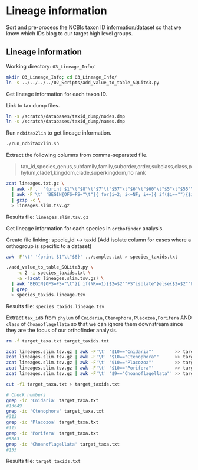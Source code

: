 # Lineage information

Sort and pre-process the NCBIs taxon ID information/dataset so that we know which IDs blog to our target high level groups.

## Lineage information

Working directory: `03_Lineage_Info/`

```bash
mkdir 03_Lineage_Info; cd 03_Lineage_Info/
ln -s ../../../../02_Scripts/add_value_to_table_SQLite3.py
```

Get lineage information for each taxon ID.

Link to tax dump files.

```bash
ln -s /scratch/databases/taxid_dump/nodes.dmp
ln -s /scratch/databases/taxid_dump/names.dmp 
```

Run `ncbitax2lin` to get lineage information.

```bash
./run_ncbitax2lin.sh
```

Extract the following columns from comma-separated file.

>  tax_id,species,genus,subfamily,family,suborder,order,subclass,class,phylum,clade1,kingdom,clade,superkingdom,no rank

```bash
zcat lineages.txt.gz \
  | awk -F',' '{print $1"\t"$8"\t"$7"\t"$57"\t"$6"\t"$60"\t"$5"\t"$55"\t"$4"\t"$3"\t"$11"\t"$38"\t"$10"\t"$2"\t"$40}' \
  | awk -F'\t' 'BEGIN{OFS=FS="\t"}{ for(i=2; i<=NF; i++){ if($i==""){$i="NA"} }; print }' \
  | gzip -c \
  > lineages.slim.tsv.gz
```

Results file: `lineages.slim.tsv.gz`



Get lineage information for each species in `orthofinder` analysis. 

Create file linking: specie_id <-> taxid (Add isolate column for cases where a orthogroup is specific to a dataset)

```bash
awk -F'\t' '{print $1"\t"$8}' ../samples.txt > species_taxids.txt

./add_value_to_table_SQLite3.py \
    -c 2 -i species_taxids.txt \
    -a <(zcat lineages.slim.tsv.gz) \
  | awk 'BEGIN{OFS=FS="\t"}{ if(NR==1){$2=$2""FS"isolate"}else{$2=$2""FS""$1}; print }' \
  | grep 
  > species_taxids.lineage.tsv
```

Results file: `species_taxids.lineage.tsv`



Extract `tax_id`s from `phylum` of `Cnidaria,Ctenophora,Placozoa,Porifera` AND `class` of `Choanoflagellata` so that we can ignore them downstream since they are the focus of our orthofinder analysis.

```bash
rm -f target_taxa.txt target_taxids.txt

zcat lineages.slim.tsv.gz | awk -F'\t' '$10=="Cnidaria"'        >> target_taxa.txt
zcat lineages.slim.tsv.gz | awk -F'\t' '$10=="Ctenophora"'      >> target_taxa.txt
zcat lineages.slim.tsv.gz | awk -F'\t' '$10=="Placozoa"'        >> target_taxa.txt
zcat lineages.slim.tsv.gz | awk -F'\t' '$10=="Porifera"'        >> target_taxa.txt
zcat lineages.slim.tsv.gz | awk -F'\t' '$9=="Choanoflagellata"' >> target_taxa.txt

cut -f1 target_taxa.txt > target_taxids.txt

# Check numbers
grep -ic 'Cnidaria' target_taxa.txt
#13649
grep -ic 'Ctenophora' target_taxa.txt
#313
grep -ic 'Placozoa' target_taxa.txt
#115
grep -ic 'Porifera' target_taxa.txt
#5863
grep -ic 'Choanoflagellata' target_taxa.txt
#155
```

Results file: `target_taxids.txt`

